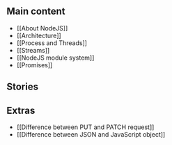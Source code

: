 ## Main content
- [[About NodeJS]]
- [[Architecture]]
- [[Process and Threads]]
- [[Streams]]
- [[NodeJS module system]]
- [[Promises]]

## Stories

## Extras
- [[Difference between PUT and PATCH request]]
- [[Difference between JSON and JavaScript object]]
